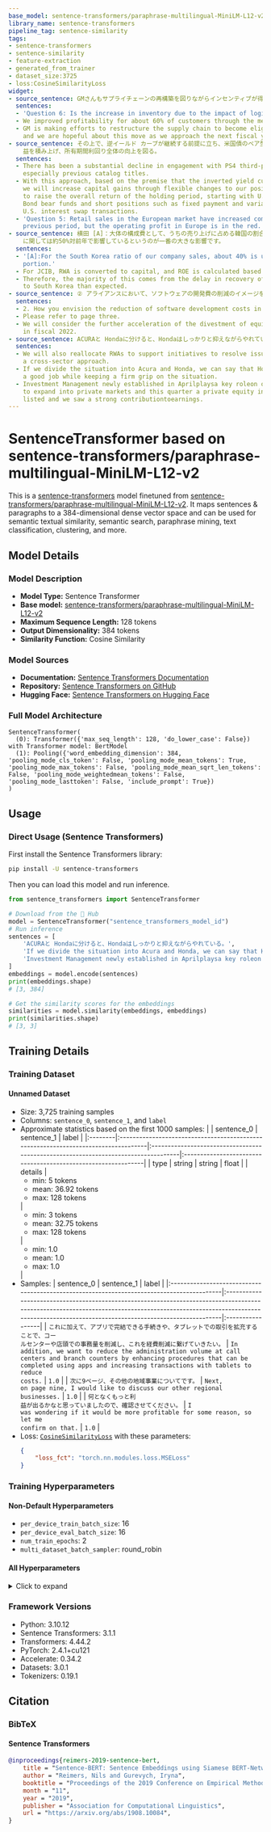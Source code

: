 ```yaml
---
base_model: sentence-transformers/paraphrase-multilingual-MiniLM-L12-v2
library_name: sentence-transformers
pipeline_tag: sentence-similarity
tags:
- sentence-transformers
- sentence-similarity
- feature-extraction
- generated_from_trainer
- dataset_size:3725
- loss:CosineSimilarityLoss
widget:
- source_sentence: GMさんもサプライチェーンの再構築を図りながらインセンティブが得られる状 況に持っていこうと努力しており、この点にも期待しながら来期に臨んでいく。
  sentences:
  - 'Question 6: Is the increase in inventory due to the impact of logistics?'
  - We improved profitability for about 60% of customers through the measures.
  - GM is making efforts to restructure the supply chain to become eligible for incentives,
    and we are hopeful about this move as we approach the next fiscal year.
- source_sentence: その上で、逆イールド カーブが継続する前提に立ち、米国債のベア型ファンドや、米金利スワップの固定払 い・変動受け取引等のショートポジションを起点に、機動的なポジション量の伸縮で売買
    益を積み上げ、所有期間利回り全体の向上を図る。
  sentences:
  - There has been a substantial decline in engagement with PS4 third-party titles,
    especially previous catalog titles.
  - With this approach, based on the premise that the inverted yield curve will continue,
    we will increase capital gains through flexible changes to our positions and aim
    to raise the overall return of the holding period, starting with U.S. Treasury
    Bond bear funds and short positions such as fixed payment and variable receipt
    U.S. interest swap transactions.
  - 'Question 5: Retail sales in the European market have increased compared to the
    previous period, but the operating profit in Europe is in the red.'
- source_sentence: 横田 [A]：大体の構成費として、うちの売り上げに占める韓国の割合って、通常だと大体4割ぐら いが通常の構成費なんですけれども、韓国のポリシーチェンジによる流通在庫調整が入って、Q１
    に関しては約50%対前年で影響しているというのが一番の大きな影響です。
  sentences:
  - '[A]:For the South Korea ratio of our company sales, about 40% is usually the
    portion.'
  - For JCIB, RWA is converted to capital, and ROE is calculated based on that capital.
  - Therefore, the majority of this comes from the delay in recovery of Chinese travelers
    to South Korea than expected.
- source_sentence: ② アライアンスにおいて、ソフトウェアの開発費の削減のイメージを教えてほしい。
  sentences:
  - 2. How you envision the reduction of software development costs in the alliance?
  - Please refer to page three.
  - We will consider the further acceleration of the divestment of equity holdings
    in fiscal 2022.
- source_sentence: ACURAと Hondaに分けると、Hondaはしっかりと抑えながらやれている。
  sentences:
  - We will also reallocate RWAs to support initiatives to resolve issues requiring
    a cross-sector approach.
  - If we divide the situation into Acura and Honda, we can say that Honda is doing
    a good job while keeping a firm grip on the situation.
  - Investment Management newly established in Aprilplaysa key roleon our strategy
    to expand into private markets and this quarter a private equity investee company
    listed and we saw a strong contributiontoearnings.
---
```


# SentenceTransformer based on sentence-transformers/paraphrase-multilingual-MiniLM-L12-v2

This is a [sentence-transformers](https://www.SBERT.net) model finetuned from [sentence-transformers/paraphrase-multilingual-MiniLM-L12-v2](https://huggingface.co/sentence-transformers/paraphrase-multilingual-MiniLM-L12-v2). It maps sentences & paragraphs to a 384-dimensional dense vector space and can be used for semantic textual similarity, semantic search, paraphrase mining, text classification, clustering, and more.

## Model Details

### Model Description
- **Model Type:** Sentence Transformer
- **Base model:** [sentence-transformers/paraphrase-multilingual-MiniLM-L12-v2](https://huggingface.co/sentence-transformers/paraphrase-multilingual-MiniLM-L12-v2) <!-- at revision bf3bf13ab40c3157080a7ab344c831b9ad18b5eb -->
- **Maximum Sequence Length:** 128 tokens
- **Output Dimensionality:** 384 tokens
- **Similarity Function:** Cosine Similarity
<!-- - **Training Dataset:** Unknown -->
<!-- - **Language:** Unknown -->
<!-- - **License:** Unknown -->

### Model Sources

- **Documentation:** [Sentence Transformers Documentation](https://sbert.net)
- **Repository:** [Sentence Transformers on GitHub](https://github.com/UKPLab/sentence-transformers)
- **Hugging Face:** [Sentence Transformers on Hugging Face](https://huggingface.co/models?library=sentence-transformers)

### Full Model Architecture

```
SentenceTransformer(
  (0): Transformer({'max_seq_length': 128, 'do_lower_case': False}) with Transformer model: BertModel 
  (1): Pooling({'word_embedding_dimension': 384, 'pooling_mode_cls_token': False, 'pooling_mode_mean_tokens': True, 'pooling_mode_max_tokens': False, 'pooling_mode_mean_sqrt_len_tokens': False, 'pooling_mode_weightedmean_tokens': False, 'pooling_mode_lasttoken': False, 'include_prompt': True})
)
```

## Usage

### Direct Usage (Sentence Transformers)

First install the Sentence Transformers library:

```bash
pip install -U sentence-transformers
```

Then you can load this model and run inference.
```python
from sentence_transformers import SentenceTransformer

# Download from the 🤗 Hub
model = SentenceTransformer("sentence_transformers_model_id")
# Run inference
sentences = [
    'ACURAと Hondaに分けると、Hondaはしっかりと抑えながらやれている。',
    'If we divide the situation into Acura and Honda, we can say that Honda is doing a good job while keeping a firm grip on the situation.',
    'Investment Management newly established in Aprilplaysa key roleon our strategy to expand into private markets and this quarter a private equity investee company listed and we saw a strong contributiontoearnings.',
]
embeddings = model.encode(sentences)
print(embeddings.shape)
# [3, 384]

# Get the similarity scores for the embeddings
similarities = model.similarity(embeddings, embeddings)
print(similarities.shape)
# [3, 3]
```

<!--
### Direct Usage (Transformers)

<details><summary>Click to see the direct usage in Transformers</summary>

</details>
-->

<!--
### Downstream Usage (Sentence Transformers)

You can finetune this model on your own dataset.

<details><summary>Click to expand</summary>

</details>
-->

<!--
### Out-of-Scope Use

*List how the model may foreseeably be misused and address what users ought not to do with the model.*
-->

<!--
## Bias, Risks and Limitations

*What are the known or foreseeable issues stemming from this model? You could also flag here known failure cases or weaknesses of the model.*
-->

<!--
### Recommendations

*What are recommendations with respect to the foreseeable issues? For example, filtering explicit content.*
-->

## Training Details

### Training Dataset

#### Unnamed Dataset


* Size: 3,725 training samples
* Columns: <code>sentence_0</code>, <code>sentence_1</code>, and <code>label</code>
* Approximate statistics based on the first 1000 samples:
  |         | sentence_0                                                                         | sentence_1                                                                         | label                                                         |
  |:--------|:-----------------------------------------------------------------------------------|:-----------------------------------------------------------------------------------|:--------------------------------------------------------------|
  | type    | string                                                                             | string                                                                             | float                                                         |
  | details | <ul><li>min: 5 tokens</li><li>mean: 36.92 tokens</li><li>max: 128 tokens</li></ul> | <ul><li>min: 3 tokens</li><li>mean: 32.75 tokens</li><li>max: 128 tokens</li></ul> | <ul><li>min: 1.0</li><li>mean: 1.0</li><li>max: 1.0</li></ul> |
* Samples:
  | sentence_0                                                                                | sentence_1                                                                                                                                                                                                                   | label            |
  |:------------------------------------------------------------------------------------------|:-----------------------------------------------------------------------------------------------------------------------------------------------------------------------------------------------------------------------------|:-----------------|
  | <code>これに加えて、アプリで完結できる手続きや、タブレットでの取引を拡充することで、コー ルセンターや店頭での事務量を削減し、これを経費削減に繋げていきたい。</code> | <code>In addition, we want to reduce the administration volume at call centers and branch counters by enhancing procedures that can be completed using apps and increasing transactions with tablets to reduce costs.</code> | <code>1.0</code> |
  | <code>次に9ページ、その他の地域事業についてです。</code>                                                       | <code>Next, on page nine, I would like to discuss our other regional businesses.</code>                                                                                                                                      | <code>1.0</code> |
  | <code>何となくもっと利 益が出るかなと思っていましたので、確認させてください。</code>                                         | <code>I was wondering if it would be more profitable for some reason, so let me confirm on that.</code>                                                                                                                      | <code>1.0</code> |
* Loss: [<code>CosineSimilarityLoss</code>](https://sbert.net/docs/package_reference/sentence_transformer/losses.html#cosinesimilarityloss) with these parameters:
  ```json
  {
      "loss_fct": "torch.nn.modules.loss.MSELoss"
  }
  ```

### Training Hyperparameters
#### Non-Default Hyperparameters

- `per_device_train_batch_size`: 16
- `per_device_eval_batch_size`: 16
- `num_train_epochs`: 2
- `multi_dataset_batch_sampler`: round_robin

#### All Hyperparameters
<details><summary>Click to expand</summary>

- `overwrite_output_dir`: False
- `do_predict`: False
- `eval_strategy`: no
- `prediction_loss_only`: True
- `per_device_train_batch_size`: 16
- `per_device_eval_batch_size`: 16
- `per_gpu_train_batch_size`: None
- `per_gpu_eval_batch_size`: None
- `gradient_accumulation_steps`: 1
- `eval_accumulation_steps`: None
- `torch_empty_cache_steps`: None
- `learning_rate`: 5e-05
- `weight_decay`: 0.0
- `adam_beta1`: 0.9
- `adam_beta2`: 0.999
- `adam_epsilon`: 1e-08
- `max_grad_norm`: 1
- `num_train_epochs`: 2
- `max_steps`: -1
- `lr_scheduler_type`: linear
- `lr_scheduler_kwargs`: {}
- `warmup_ratio`: 0.0
- `warmup_steps`: 0
- `log_level`: passive
- `log_level_replica`: warning
- `log_on_each_node`: True
- `logging_nan_inf_filter`: True
- `save_safetensors`: True
- `save_on_each_node`: False
- `save_only_model`: False
- `restore_callback_states_from_checkpoint`: False
- `no_cuda`: False
- `use_cpu`: False
- `use_mps_device`: False
- `seed`: 42
- `data_seed`: None
- `jit_mode_eval`: False
- `use_ipex`: False
- `bf16`: False
- `fp16`: False
- `fp16_opt_level`: O1
- `half_precision_backend`: auto
- `bf16_full_eval`: False
- `fp16_full_eval`: False
- `tf32`: None
- `local_rank`: 0
- `ddp_backend`: None
- `tpu_num_cores`: None
- `tpu_metrics_debug`: False
- `debug`: []
- `dataloader_drop_last`: False
- `dataloader_num_workers`: 0
- `dataloader_prefetch_factor`: None
- `past_index`: -1
- `disable_tqdm`: False
- `remove_unused_columns`: True
- `label_names`: None
- `load_best_model_at_end`: False
- `ignore_data_skip`: False
- `fsdp`: []
- `fsdp_min_num_params`: 0
- `fsdp_config`: {'min_num_params': 0, 'xla': False, 'xla_fsdp_v2': False, 'xla_fsdp_grad_ckpt': False}
- `fsdp_transformer_layer_cls_to_wrap`: None
- `accelerator_config`: {'split_batches': False, 'dispatch_batches': None, 'even_batches': True, 'use_seedable_sampler': True, 'non_blocking': False, 'gradient_accumulation_kwargs': None}
- `deepspeed`: None
- `label_smoothing_factor`: 0.0
- `optim`: adamw_torch
- `optim_args`: None
- `adafactor`: False
- `group_by_length`: False
- `length_column_name`: length
- `ddp_find_unused_parameters`: None
- `ddp_bucket_cap_mb`: None
- `ddp_broadcast_buffers`: False
- `dataloader_pin_memory`: True
- `dataloader_persistent_workers`: False
- `skip_memory_metrics`: True
- `use_legacy_prediction_loop`: False
- `push_to_hub`: False
- `resume_from_checkpoint`: None
- `hub_model_id`: None
- `hub_strategy`: every_save
- `hub_private_repo`: False
- `hub_always_push`: False
- `gradient_checkpointing`: False
- `gradient_checkpointing_kwargs`: None
- `include_inputs_for_metrics`: False
- `eval_do_concat_batches`: True
- `fp16_backend`: auto
- `push_to_hub_model_id`: None
- `push_to_hub_organization`: None
- `mp_parameters`: 
- `auto_find_batch_size`: False
- `full_determinism`: False
- `torchdynamo`: None
- `ray_scope`: last
- `ddp_timeout`: 1800
- `torch_compile`: False
- `torch_compile_backend`: None
- `torch_compile_mode`: None
- `dispatch_batches`: None
- `split_batches`: None
- `include_tokens_per_second`: False
- `include_num_input_tokens_seen`: False
- `neftune_noise_alpha`: None
- `optim_target_modules`: None
- `batch_eval_metrics`: False
- `eval_on_start`: False
- `eval_use_gather_object`: False
- `batch_sampler`: batch_sampler
- `multi_dataset_batch_sampler`: round_robin

</details>

### Framework Versions
- Python: 3.10.12
- Sentence Transformers: 3.1.1
- Transformers: 4.44.2
- PyTorch: 2.4.1+cu121
- Accelerate: 0.34.2
- Datasets: 3.0.1
- Tokenizers: 0.19.1

## Citation

### BibTeX

#### Sentence Transformers
```bibtex
@inproceedings{reimers-2019-sentence-bert,
    title = "Sentence-BERT: Sentence Embeddings using Siamese BERT-Networks",
    author = "Reimers, Nils and Gurevych, Iryna",
    booktitle = "Proceedings of the 2019 Conference on Empirical Methods in Natural Language Processing",
    month = "11",
    year = "2019",
    publisher = "Association for Computational Linguistics",
    url = "https://arxiv.org/abs/1908.10084",
}
```

<!--
## Glossary

*Clearly define terms in order to be accessible across audiences.*
-->

<!--
## Model Card Authors

*Lists the people who create the model card, providing recognition and accountability for the detailed work that goes into its construction.*
-->

<!--
## Model Card Contact

*Provides a way for people who have updates to the Model Card, suggestions, or questions, to contact the Model Card authors.*
-->